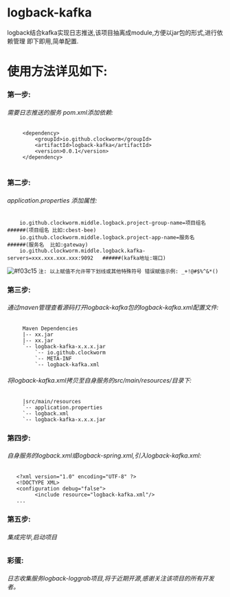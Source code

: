# logback-kafka
logback结合kafka实现日志推送,该项目抽离成module,方便以jar包的形式,进行依赖管理
即下即用,简单配置.

# 使用方法详见如下:
### 第一步:
###### 需要日志推送的服务 pom.xml添加依赖:
   ```  
        <dependency>
            <groupId>io.github.clockworm</groupId>
            <artifactId>logback-kafka</artifactId>
            <version>0.0.1</version>
        </dependency>
   ```
#
### 第二步:
###### application.properties 添加属性:
        io.github.clockworm.middle.logback.project-group-name=项目组名          ######(项目组名 比如:cbest-bee)
        io.github.clockworm.middle.logback.project-app-name=服务名              ######(服务名  比如:gateway)
        io.github.clockworm.middle.logback.kafka-servers=xxx.xxx.xxx.xxx:9092   ######(kafka地址:端口)
  ![#f03c15](https://placehold.it/15/f03c15/000000?text=+) `注: 以上赋值不允许带下划线或其他特殊符号 错误赋值示例: _+!@#$%^&*()`
### 第三步:
######   通过maven管理查看源码打开logback-kafka包的logback-kafka.xml配置文件:
         Maven Dependencies
         |-- xx.jar
         |-- xx.jar
         `-- logback-kafka-x.x.x.jar
             `-- io.github.clockworm
             `-- META-INF
             `-- logback-kafka.xml
######   将logback-kafka.xml拷贝至自身服务的src/main/resources/目录下:
         |src/main/resources
         `-- application.properties
         `-- logback.xml
         `-- logback-kafka-x.x.x.jar
### 第四步:
######   自身服务的logback.xml或logback-spring.xml,引入logback-kafka.xml:
       <?xml version="1.0" encoding="UTF-8" ?>
       <!DOCTYPE XML>
       <configuration debug="false">
	         <include resource="logback-kafka.xml"/>
       ...

### 第五步:
######   集成完毕,启动项目
### 彩蛋:
######   日志收集服务logback-loggrab项目,将于近期开源,感谢关注该项目的所有开发者。
